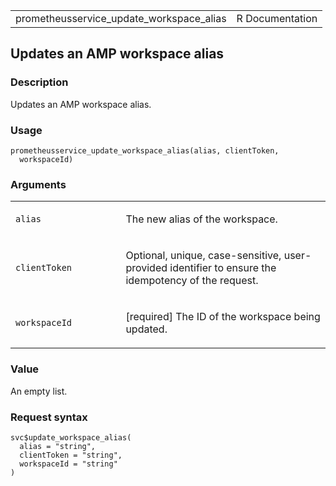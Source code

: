 <table style="width: 100%;">
<tbody>
<tr class="odd">
<td>prometheusservice_update_workspace_alias</td>
<td style="text-align: right;">R Documentation</td>
</tr>
</tbody>
</table>

## Updates an AMP workspace alias

### Description

Updates an AMP workspace alias.

### Usage

    prometheusservice_update_workspace_alias(alias, clientToken,
      workspaceId)

### Arguments

<table>
<colgroup>
<col style="width: 35%" />
<col style="width: 65%" />
</colgroup>
<tbody>
<tr class="odd">
<td><code
id="prometheusservice_update_workspace_alias_:_alias">alias</code></td>
<td><p>The new alias of the workspace.</p></td>
</tr>
<tr class="even">
<td><code
id="prometheusservice_update_workspace_alias_:_clientToken">clientToken</code></td>
<td><p>Optional, unique, case-sensitive, user-provided identifier to
ensure the idempotency of the request.</p></td>
</tr>
<tr class="odd">
<td><code
id="prometheusservice_update_workspace_alias_:_workspaceId">workspaceId</code></td>
<td><p>[required] The ID of the workspace being updated.</p></td>
</tr>
</tbody>
</table>

### Value

An empty list.

### Request syntax

    svc$update_workspace_alias(
      alias = "string",
      clientToken = "string",
      workspaceId = "string"
    )
